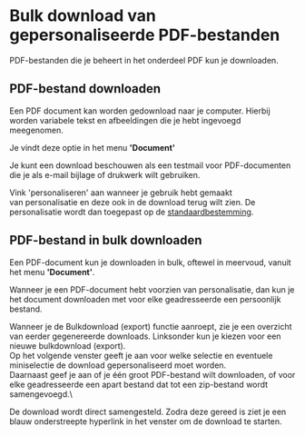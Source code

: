# Bulk download van gepersonaliseerde PDF-bestanden

PDF-bestanden die je beheert in het onderdeel PDF kun je downloaden.

PDF-bestand downloaden
----------------------

Een PDF document kan worden gedownload naar je computer. Hierbij worden
variabele tekst en afbeeldingen die je hebt ingevoegd meegenomen.

Je vindt deze optie in het menu **'Document'**

Je kunt een download beschouwen als een testmail voor PDF-documenten die
je als e-mail bijlage of drukwerk wilt gebruiken.

Vink 'personaliseren' aan wanneer je gebruik hebt gemaakt
van personalisatie en deze ook in de download terug wilt zien. De
personalisatie wordt dan toegepast op de
[standaardbestemming](./what-is-the-test-destination.md).

PDF-bestand in bulk downloaden
------------------------------

Een PDF-document kun je downloaden in bulk, oftewel in meervoud, vanuit
het menu **'Document'**.

Wanneer je een PDF-document hebt voorzien van personalisatie, dan kun je
het document downloaden met voor elke geadresseerde een persoonlijk
bestand.

Wanneer je de Bulkdownload (export) functie aanroept, zie je een
overzicht van eerder gegenereerde downloads. Linksonder kun je kiezen
voor een nieuwe bulkdownload (export).\
 Op het volgende venster geeft je aan voor welke selectie en eventuele
miniselectie de download gepersonaliseerd moet worden. \
 Daarnaast geef je aan of je één groot PDF-bestand wilt downloaden, of
voor elke geadresseerde een apart bestand dat tot een zip-bestand wordt
samengevoegd.\

De download wordt direct samengesteld. Zodra deze gereed is ziet je een
blauw onderstreepte hyperlink in het venster om de download te starten.
